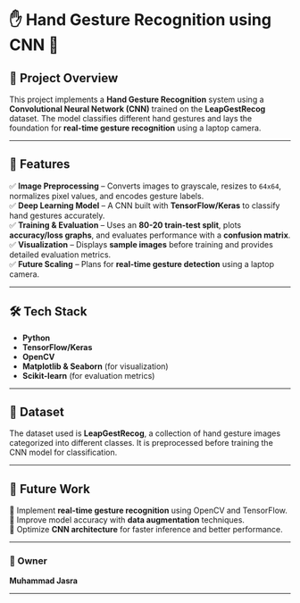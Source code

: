 
# ✋ Hand Gesture Recognition using CNN 🤖  

## 📌 Project Overview  
This project implements a **Hand Gesture Recognition** system using a **Convolutional Neural Network (CNN)** trained on the **LeapGestRecog** dataset. The model classifies different hand gestures and lays the foundation for **real-time gesture recognition** using a laptop camera.  

---  

## 🚀 Features  
✅ **Image Preprocessing** – Converts images to grayscale, resizes to `64x64`, normalizes pixel values, and encodes gesture labels.  
✅ **Deep Learning Model** – A CNN built with **TensorFlow/Keras** to classify hand gestures accurately.  
✅ **Training & Evaluation** – Uses an **80-20 train-test split**, plots **accuracy/loss graphs**, and evaluates performance with a **confusion matrix**.  
✅ **Visualization** – Displays **sample images** before training and provides detailed evaluation metrics.  
✅ **Future Scaling** – Plans for **real-time gesture detection** using a laptop camera.  

---

## 🛠️ Tech Stack  
- **Python**  
- **TensorFlow/Keras**  
- **OpenCV**  
- **Matplotlib & Seaborn** (for visualization)  
- **Scikit-learn** (for evaluation metrics)  

---

## 📂 Dataset  
The dataset used is **LeapGestRecog**, a collection of hand gesture images categorized into different classes. It is preprocessed before training the CNN model for classification.  

---

## 🔮 Future Work  
📌 Implement **real-time gesture recognition** using OpenCV and TensorFlow.  
📌 Improve model accuracy with **data augmentation** techniques.  
📌 Optimize **CNN architecture** for faster inference and better performance.  

---

### 👤 Owner  
**Muhammad Jasra**  

---


